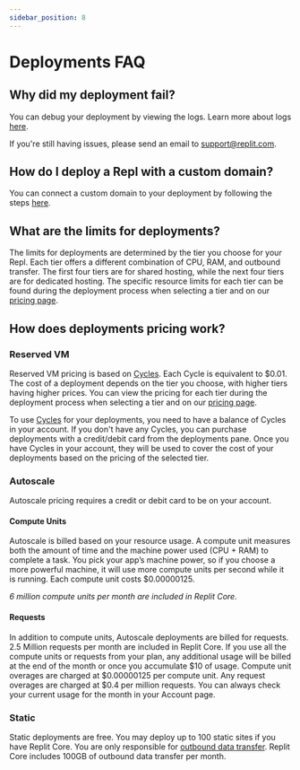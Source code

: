 ```yaml
---
sidebar_position: 8
---
```


# Deployments FAQ

## Why did my deployment fail?

You can debug your deployment by viewing the logs. Learn more about logs [here](/hosting/deployments/troubleshooting.md).

If you're still having issues, please send an email to [support@replit.com](mailto:support@replit.com).

## How do I deploy a Repl with a custom domain?

You can connect a custom domain to your deployment by following the steps [here](/hosting/deployments/custom-domains.md).

## What are the limits for deployments?

The limits for deployments are determined by the tier you choose for your Repl. Each tier offers a different combination of CPU, RAM, and outbound transfer. The first four tiers are for shared hosting, while the next four tiers are for dedicated hosting. The specific resource limits for each tier can be found during the deployment process when selecting a tier and on our [pricing page](https://replit.com/pricing).

## How does deployments pricing work?

### Reserved VM

Reserved VM pricing is based on [Cycles](/cycles/about-cycles). Each Cycle is equivalent to $0.01. The cost of a deployment depends on the tier you choose, with higher tiers having higher prices. You can view the pricing for each tier during the deployment process when selecting a tier and on our [pricing page](http://replit.com/pricing).

To use [Cycles](/cycles/about-cycles) for your deployments, you need to have a balance of Cycles in your account. If you don't have any Cycles, you can purchase deployments with a credit/debit card from the deployments pane. Once you have Cycles in your account, they will be used to cover the cost of your deployments based on the pricing of the selected tier.

### Autoscale

Autoscale pricing requires a credit or debit card to be on your account.

#### Compute Units

Autoscale is billed based on your resource usage. A compute unit measures both the amount of time and the machine power used (CPU + RAM) to complete a task. You pick your app’s machine power, so if you choose a more powerful machine, it will use more compute units per second while it is running. Each compute unit costs $0.00000125.

_6 million compute units per month are included in Replit Core._

#### Requests

In addition to compute units, Autoscale deployments are billed for requests. 2.5 Million requests per month are included in Replit Core. If you use all the compute units or requests from your plan, any additional usage will be billed at the end of the month or once you accumulate $10 of usage. Compute unit overages are charged at $0.00000125 per compute unit. Any request overages are charged at $0.4 per million requests. You can always check your current usage for the month in your Account page.

### Static

Static deployments are free. You may deploy up to 100 static sites if you have Replit Core. You are only responsible for [outbound data transfer](hosting/outbound-transfer.md). Replit Core includes 100GB of outbound data transfer per month.